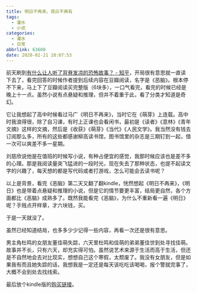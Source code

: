 ```yaml
---
title: 明日不再来，观众不再有
tags:
  - 灌水
  - 小说
categories:
  - 灌水
  - 日常
abbrlink: 63600
date: 2020-02-21 18:07:53
---
```


前天刷到[有什么让人听了背脊发凉的恐怖故事？ - 知乎](https://www.zhihu.com/question/317945181/answer/680536688)，开局很有意思就一直读下去了，看完回答的时候作者提到后续内容在豆瓣阅读，名字是《恶脑》。根本停不下来，马上下了豆瓣阅读买完整版（6块多），一口气看完，看完的时候已经是晚上十一点。虽然小说有点悬疑和推理，但并不着重于此，看了分类才知道是奇幻。

它让我想起了高中时候看过马广《明日不再来》，当时它在《萌芽》上连载。高中时我浪得很，除了自习课，有时上正课也会看闲书，最初是《读者》《意林》《青年文摘》这样的文摘，然后是《收获》《萌芽》《当代》《人民文学》。我当然没有钱去订阅那么多，所有的这些都感谢柳高读书馆，图书馆里的杂志是三期钉到一起，借一次可以爽差不多一星期。

刘慈欣说他是在值班的时候写小说，有种占便宜的感觉，我那时候应该也是差不多的心理。那是我阅读量突飞猛进的一段时光，现在失去了那种状态，也提不起读文字的兴趣了，每天想的都是写代码或者打游戏，怎么可能会去读书呢？

以上是背景，看完《恶脑》第二天又翻了翻kindle，恍然想起《明日不再来》，《明日》也是带着点悬疑和推理的小说，但是它的情节要更丰富，结局更自然，各个方面都比《恶脑》成熟多了。既然我能看完《恶脑》，为什么不重新看一遍《明日》呢？手贱点开样章，才六块钱，买。

于是一天就没了。

虽然已经知道结局，也多多少少记得一些内容，再看一次还是很有意思。

男主角杜鸣的女朋友董佳萌失踪，六天里杜鸣和佳萌的弟弟董佳世到处寻找佳萌。故事并不长，只有六天，却充实得可怕。虽然说艺术来源于生活而高于生活，但还是不自然地会去对比现实，想想自己这个寒假，太颓废了。我没有女朋友，但是如果我有而且她失踪的话，我想我是一定还是每天该吃吃该喝喝，报个警就完事了，大概不会到处去找线索。

最后放个kindle版的[购买链接](https://www.amazon.cn/dp/B07KVYZDWZ/ref=sr_1_1?__mk_zh_CN=亚马逊网站&keywords=明日不再来&qid=1582282661&sr=8-1)。

